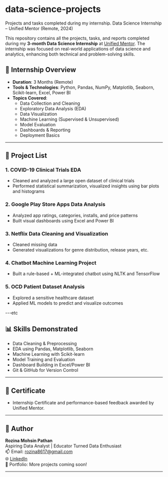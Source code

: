 # data-science-projects
Projects and tasks completed during my internship.
Data Science Internship – Unified Mentor (Remote, 2024)

This repository contains all the projects, tasks, and reports completed during my **3-month Data Science Internship** at [Unified Mentor](https://unifiedmentor.com). The internship was focused on real-world applications of data science and analytics, enhancing both technical and problem-solving skills.

## 🧠 Internship Overview

- **Duration**: 3 Months (Remote)
- **Tools & Technologies**: Python, Pandas, NumPy, Matplotlib, Seaborn, Scikit-learn, Excel, Power BI
- **Topics Covered**:
  - Data Collection and Cleaning
  - Exploratory Data Analysis (EDA)
  - Data Visualization
  - Machine Learning (Supervised & Unsupervised)
  - Model Evaluation
  - Dashboards & Reporting
  - Deployment Basics

---

## 📁 Project List

### 1. COVID-19 Clinical Trials EDA
- Cleaned and analyzed a large open dataset of clinical trials
- Performed statistical summarization, visualized insights using bar plots and histograms

### 2. Google Play Store Apps Data Analysis
- Analyzed app ratings, categories, installs, and price patterns
- Built visual dashboards using Excel and Power BI

### 3. Netflix Data Cleaning and Visualization
- Cleaned missing data
- Generated visualizations for genre distribution, release years, etc.

### 4. Chatbot Machine Learning Project
- Built a rule-based + ML-integrated chatbot using NLTK and TensorFlow

### 5. OCD Patient Dataset Analysis
- Explored a sensitive healthcare dataset
- Applied ML models to predict and visualize outcomes

---etc

## 📊 Skills Demonstrated
- Data Cleaning & Preprocessing
- EDA using Pandas, Matplotlib, Seaborn
- Machine Learning with Scikit-learn
- Model Training and Evaluation
- Dashboard Building in Excel/Power BI
- Git & GitHub for Version Control

---

## 📄 Certificate
- Internship Certificate and performance-based feedback awarded by Unified Mentor.

---

## 🔗 Author

**Rozina Mohsin Pathan**  
Aspiring Data Analyst | Educator Turned Data Enthusiast  
📫 Email: rozina8617@gmail.com  
🌐 [LinkedIn](https://www.linkedin.com/in/rozina-pathan-592550265?lipi=urn%3Ali%3Apage%3Ad_flagship3_profile_view_base_contact_details%3BZMZ4vCmxQDaXxTRtjRWfqw%3D%3D)  
📁 Portfolio: More projects coming soon!

---
